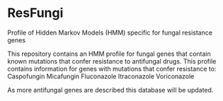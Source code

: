 # ResFungi
Profile of Hidden Markov Models (HMM) specific for fungal resistance genes

This repository contains an HMM profile for fungal genes that contain known mutations that confer resistance to antifungal drugs.
This profile contains information for genes with mutations that confer resistance to:
Caspofungin
Micafungin
Fluconazole
Itraconazole
Voriconazole

As more antifungal genes are described this database will be updated.

